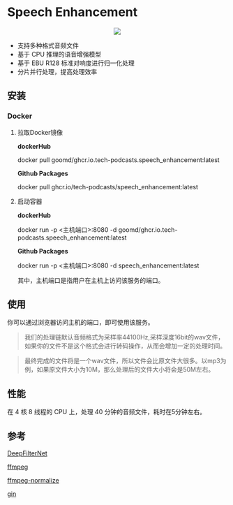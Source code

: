 # Speech Enhancement


<div align="center">
<img src="./docs/img/preview.png">
</div>

- 支持多种格式音频文件
- 基于 CPU 推理的语音增强模型
- 基于 EBU R128 标准对响度进行归一化处理
- 分片并行处理，提高处理效率

## 安装
### Docker
1. 拉取Docker镜像

    **dockerHub**

    docker pull goomd/ghcr.io.tech-podcasts.speech_enhancement:latest 

    **Github Packages**

    docker pull ghcr.io/tech-podcasts/speech_enhancement:latest
    

2. 启动容器
    
    **dockerHub**
    
    docker run -p <主机端口>:8080 -d goomd/ghcr.io.tech-podcasts.speech_enhancement:latest
    
    **Github Packages**
    
    docker run -p <主机端口>:8080 -d speech_enhancement:latest

    其中，主机端口是指用户在主机上访问该服务的端口。

## 使用
你可以通过浏览器访问主机的端口，即可使用该服务。

> 我们的处理链默认音频格式为采样率44100Hz,采样深度16bit的wav文件，如果你的文件不是这个格式会进行转码操作，从而会增加一定的处理时间。

> 最终完成的文件将是一个wav文件，所以文件会比原文件大很多。以mp3为例，如果原文件大小为10M，那么处理后的文件大小将会是50M左右。
## 性能
在 4 核 8 线程的 CPU 上，处理 40 分钟的音频文件，耗时在5分钟左右。

## 参考
[DeepFilterNet](https://github.com/Rikorose/DeepFilterNet)

[ffmpeg](https://ffmpeg.org/)

[ffmpeg-normalize](https://github.com/slhck/ffmpeg-normalize)

[gin](https://github.com/gin-gonic/gin)
